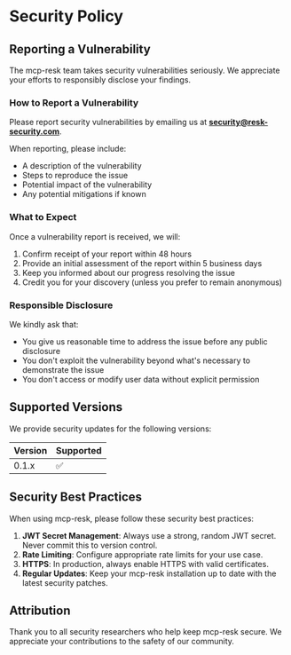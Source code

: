 # Security Policy

## Reporting a Vulnerability

The mcp-resk team takes security vulnerabilities seriously. We appreciate your efforts to responsibly disclose your findings.

### How to Report a Vulnerability

Please report security vulnerabilities by emailing us at **security@resk-security.com**.

When reporting, please include:

- A description of the vulnerability
- Steps to reproduce the issue
- Potential impact of the vulnerability
- Any potential mitigations if known

### What to Expect

Once a vulnerability report is received, we will:

1. Confirm receipt of your report within 48 hours
2. Provide an initial assessment of the report within 5 business days
3. Keep you informed about our progress resolving the issue
4. Credit you for your discovery (unless you prefer to remain anonymous)

### Responsible Disclosure

We kindly ask that:

- You give us reasonable time to address the issue before any public disclosure
- You don't exploit the vulnerability beyond what's necessary to demonstrate the issue
- You don't access or modify user data without explicit permission

## Supported Versions

We provide security updates for the following versions:

| Version | Supported          |
| ------- | ------------------ |
| 0.1.x   | :white_check_mark: |

## Security Best Practices

When using mcp-resk, please follow these security best practices:

1. **JWT Secret Management**: Always use a strong, random JWT secret. Never commit this to version control.
2. **Rate Limiting**: Configure appropriate rate limits for your use case.
3. **HTTPS**: In production, always enable HTTPS with valid certificates.
4. **Regular Updates**: Keep your mcp-resk installation up to date with the latest security patches.

## Attribution

Thank you to all security researchers who help keep mcp-resk secure. We appreciate your contributions to the safety of our community. 